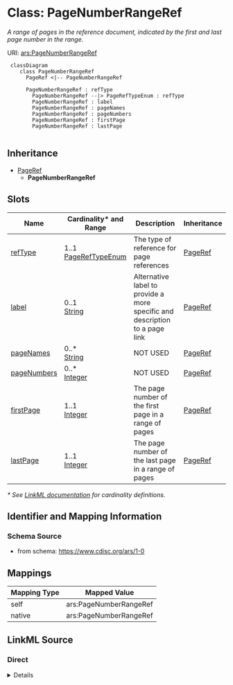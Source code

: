 # Class: PageNumberRangeRef

_A range of pages in the reference document, indicated by the first and last page number in the range._




URI: [ars:PageNumberRangeRef](https://www.cdisc.org/ars/1-0/PageNumberRangeRef)




```mermaid
 classDiagram
    class PageNumberRangeRef
      PageRef <|-- PageNumberRangeRef

      PageNumberRangeRef : refType
        PageNumberRangeRef --|> PageRefTypeEnum : refType
        PageNumberRangeRef : label
        PageNumberRangeRef : pageNames
        PageNumberRangeRef : pageNumbers
        PageNumberRangeRef : firstPage
        PageNumberRangeRef : lastPage
        
```




## Inheritance
* [PageRef](PageRef.md)
    * **PageNumberRangeRef**



## Slots

| Name | Cardinality* and Range | Description | Inheritance |
| ---  | --- | --- | --- |
| [refType](refType.md) | 1..1 <br/> [PageRefTypeEnum](PageRefTypeEnum.md) | The type of reference for page references | [PageRef](PageRef.md) |
| [label](label.md) | 0..1 <br/> [String](String.md) | Alternative label to provide a more specific and description to a page link | [PageRef](PageRef.md) |
| [pageNames](pageNames.md) | 0..* <br/> [String](String.md) | NOT USED | [PageRef](PageRef.md) |
| [pageNumbers](pageNumbers.md) | 0..* <br/> [Integer](Integer.md) | NOT USED | [PageRef](PageRef.md) |
| [firstPage](firstPage.md) | 1..1 <br/> [Integer](Integer.md) | The page number of the first page in a range of pages | [PageRef](PageRef.md) |
| [lastPage](lastPage.md) | 1..1 <br/> [Integer](Integer.md) | The page number of the last page in a range of pages | [PageRef](PageRef.md) |

_* See [LinkML documentation](https://linkml.io/linkml/schemas/slots.html#slot-cardinality) for cardinality definitions._








## Identifier and Mapping Information







### Schema Source


* from schema: https://www.cdisc.org/ars/1-0





## Mappings

| Mapping Type | Mapped Value |
| ---  | ---  |
| self | ars:PageNumberRangeRef |
| native | ars:PageNumberRangeRef |





## LinkML Source

<!-- TODO: investigate https://stackoverflow.com/questions/37606292/how-to-create-tabbed-code-blocks-in-mkdocs-or-sphinx -->

### Direct

<details>
```yaml
name: PageNumberRangeRef
description: A range of pages in the reference document, indicated by the first and
  last page number in the range.
from_schema: https://www.cdisc.org/ars/1-0
rank: 1000
is_a: PageRef
slot_usage:
  refType:
    name: refType
    domain_of:
    - PageRef
    equals_string: PhysicalRef
  pageNumbers:
    name: pageNumbers
    description: NOT USED
    domain_of:
    - PageRef
    value_presence: ABSENT
  pageNames:
    name: pageNames
    description: NOT USED
    domain_of:
    - PageRef
    value_presence: ABSENT
  firstPage:
    name: firstPage
    domain_of:
    - PageRef
    required: true
    value_presence: PRESENT
  lastPage:
    name: lastPage
    domain_of:
    - PageRef
    required: true
    value_presence: PRESENT
defining_slots:
- firstPage
- lastPage

```
</details>

### Induced

<details>
```yaml
name: PageNumberRangeRef
description: A range of pages in the reference document, indicated by the first and
  last page number in the range.
from_schema: https://www.cdisc.org/ars/1-0
rank: 1000
is_a: PageRef
slot_usage:
  refType:
    name: refType
    domain_of:
    - PageRef
    equals_string: PhysicalRef
  pageNumbers:
    name: pageNumbers
    description: NOT USED
    domain_of:
    - PageRef
    value_presence: ABSENT
  pageNames:
    name: pageNames
    description: NOT USED
    domain_of:
    - PageRef
    value_presence: ABSENT
  firstPage:
    name: firstPage
    domain_of:
    - PageRef
    required: true
    value_presence: PRESENT
  lastPage:
    name: lastPage
    domain_of:
    - PageRef
    required: true
    value_presence: PRESENT
attributes:
  refType:
    name: refType
    description: The type of reference for page references.
    from_schema: https://www.cdisc.org/ars/1-0
    rank: 1000
    alias: refType
    owner: PageNumberRangeRef
    domain_of:
    - PageRef
    range: PageRefTypeEnum
    required: true
    equals_string: PhysicalRef
  label:
    name: label
    description: Alternative label to provide a more specific and description to a
      page link.
    from_schema: https://www.cdisc.org/ars/1-0
    rank: 1000
    alias: label
    owner: PageNumberRangeRef
    domain_of:
    - NamedObject
    - AnalysisOutputCategorization
    - AnalysisOutputCategory
    - AnalysisSet
    - DataSubset
    - GroupingFactor
    - Group
    - PageRef
    range: string
  pageNames:
    name: pageNames
    description: NOT USED
    from_schema: https://www.cdisc.org/ars/1-0
    rank: 1000
    multivalued: true
    alias: pageNames
    owner: PageNumberRangeRef
    domain_of:
    - PageRef
    range: string
    value_presence: ABSENT
  pageNumbers:
    name: pageNumbers
    description: NOT USED
    from_schema: https://www.cdisc.org/ars/1-0
    rank: 1000
    multivalued: true
    alias: pageNumbers
    owner: PageNumberRangeRef
    domain_of:
    - PageRef
    range: integer
    value_presence: ABSENT
  firstPage:
    name: firstPage
    description: The page number of the first page in a range of pages.
    from_schema: https://www.cdisc.org/ars/1-0
    rank: 1000
    alias: firstPage
    owner: PageNumberRangeRef
    domain_of:
    - PageRef
    range: integer
    required: true
    value_presence: PRESENT
  lastPage:
    name: lastPage
    description: The page number of the last page in a range of pages.
    from_schema: https://www.cdisc.org/ars/1-0
    rank: 1000
    alias: lastPage
    owner: PageNumberRangeRef
    domain_of:
    - PageRef
    range: integer
    required: true
    value_presence: PRESENT
defining_slots:
- firstPage
- lastPage

```
</details>